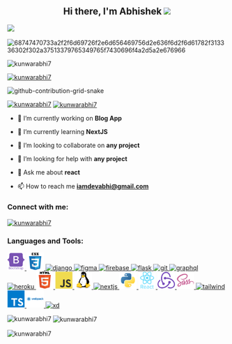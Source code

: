 
<h2 align="center">Hi there, I'm Abhishek <img src="https://raw.githubusercontent.com/MartinHeinz/MartinHeinz/master/wave.gif" width="30px"></h2>

![](https://readme-typing-svg.herokuapp.com?font=Sriracha&color=D2D86E&lines=I'm+a+Front+-end+web+Developer)

![68747470733a2f2f6d69726f2e6d656469756d2e636f6d2f6d61782f313336302f302a37513379765349765f7430696f4a2d5a2e676966](https://user-images.githubusercontent.com/104254107/189496922-b98314ce-18a4-4ec0-af14-0ffe1ab2d03f.gif)


<p align="left"> <img src="https://komarev.com/ghpvc/?username=kunwarabhi7&label=Profile%20views&color=0e75b6&style=flat" alt="kunwarabhi7" /> </p>

<p align="left"> <a href="https://github.com/ryo-ma/github-profile-trophy"><img src="https://github-profile-trophy.vercel.app/?username=kunwarabhi7" alt="kunwarabhi7" /></a> </p>


![github-contribution-grid-snake](https://user-images.githubusercontent.com/104254107/192249298-eab6fbdc-1434-4a18-aa1a-a4de2b924241.svg)


<p align="left"> <a href="https://twitter.com/kunwarabhi7" target="blank"><img src="https://img.shields.io/twitter/follow/kunwarabhi7?logo=twitter&style=for-the-badge" alt="kunwarabhi7" /></a>
<a href="https://linkedin.com/in/kunwarabhi7" target="blank"><img align="center" src="https://raw.githubusercontent.com/rahuldkjain/github-profile-readme-generator/master/src/images/icons/Social/linked-in-alt.svg" alt="kunwarabhi7" height="30" width="40" /></a>
</p>

- 🔭 I’m currently working on **Blog App**

- 🌱 I’m currently learning **NextJS**

- 👯 I’m looking to collaborate on **any project**

- 🤝 I’m looking for help with **any project**

- 💬 Ask me about **react**

- 📫 How to reach me **iamdevabhi@gmail.com**

<h3 align="left">Connect with me:</h3>
<p align="left">
<a href="https://twitter.com/kunwarabhi7" target="blank"><img align="center" src="https://raw.githubusercontent.com/rahuldkjain/github-profile-readme-generator/master/src/images/icons/Social/twitter.svg" alt="kunwarabhi7" height="30" width="40" /></a>
</p>

<h3 align="left">Languages and Tools:</h3>
 <a href="https://getbootstrap.com" target="_blank" rel="noreferrer"> <img src="https://raw.githubusercontent.com/devicons/devicon/master/icons/bootstrap/bootstrap-plain-wordmark.svg" alt="bootstrap" width="40" height="40"/> </a> <a href="https://www.w3schools.com/css/" target="_blank" rel="noreferrer"> <img src="https://raw.githubusercontent.com/devicons/devicon/master/icons/css3/css3-original-wordmark.svg" alt="css3" width="40" height="40"/> </a> <a href="https://www.djangoproject.com/" target="_blank" rel="noreferrer"> <img src="https://cdn.worldvectorlogo.com/logos/django.svg" alt="django" width="40" height="40"/> </a> <a href="https://www.figma.com/" target="_blank" rel="noreferrer"> <img src="https://www.vectorlogo.zone/logos/figma/figma-icon.svg" alt="figma" width="40" height="40"/> </a> <a href="https://firebase.google.com/" target="_blank" rel="noreferrer"> <img src="https://www.vectorlogo.zone/logos/firebase/firebase-icon.svg" alt="firebase" width="40" height="40"/> </a> <a href="https://flask.palletsprojects.com/" target="_blank" rel="noreferrer"> <img src="https://www.vectorlogo.zone/logos/pocoo_flask/pocoo_flask-icon.svg" alt="flask" width="40" height="40"/> </a> <a href="https://git-scm.com/" target="_blank" rel="noreferrer"> <img src="https://www.vectorlogo.zone/logos/git-scm/git-scm-icon.svg" alt="git" width="40" height="40"/> </a> <a href="https://graphql.org" target="_blank" rel="noreferrer"> <img src="https://www.vectorlogo.zone/logos/graphql/graphql-icon.svg" alt="graphql" width="40" height="40"/> </a> <a href="https://heroku.com" target="_blank" rel="noreferrer"> <img src="https://www.vectorlogo.zone/logos/heroku/heroku-icon.svg" alt="heroku" width="40" height="40"/> </a> <a href="https://www.w3.org/html/" target="_blank" rel="noreferrer"> <img src="https://raw.githubusercontent.com/devicons/devicon/master/icons/html5/html5-original-wordmark.svg" alt="html5" width="40" height="40"/> </a> <a href="https://developer.mozilla.org/en-US/docs/Web/JavaScript" target="_blank" rel="noreferrer"> <img src="https://raw.githubusercontent.com/devicons/devicon/master/icons/javascript/javascript-original.svg" alt="javascript" width="40" height="40"/> </a> <a href="https://www.linux.org/" target="_blank" rel="noreferrer"> <img src="https://raw.githubusercontent.com/devicons/devicon/master/icons/linux/linux-original.svg" alt="linux" width="40" height="40"/> </a> <a href="https://nextjs.org/" target="_blank" rel="noreferrer"> <img src="https://cdn.worldvectorlogo.com/logos/nextjs-2.svg" alt="nextjs" width="40" height="40"/> </a> <a href="https://www.python.org" target="_blank" rel="noreferrer"> <img src="https://raw.githubusercontent.com/devicons/devicon/master/icons/python/python-original.svg" alt="python" width="40" height="40"/> </a> <a href="https://reactjs.org/" target="_blank" rel="noreferrer"> <img src="https://raw.githubusercontent.com/devicons/devicon/master/icons/react/react-original-wordmark.svg" alt="react" width="40" height="40"/> </a> <a href="https://redux.js.org" target="_blank" rel="noreferrer"> <img src="https://raw.githubusercontent.com/devicons/devicon/master/icons/redux/redux-original.svg" alt="redux" width="40" height="40"/> </a> <a href="https://sass-lang.com" target="_blank" rel="noreferrer"> <img src="https://raw.githubusercontent.com/devicons/devicon/master/icons/sass/sass-original.svg" alt="sass" width="40" height="40"/> </a> <a href="https://tailwindcss.com/" target="_blank" rel="noreferrer"> <img src="https://www.vectorlogo.zone/logos/tailwindcss/tailwindcss-icon.svg" alt="tailwind" width="40" height="40"/> </a> <a href="https://www.typescriptlang.org/" target="_blank" rel="noreferrer"> <img src="https://raw.githubusercontent.com/devicons/devicon/master/icons/typescript/typescript-original.svg" alt="typescript" width="40" height="40"/> </a> <a href="https://webpack.js.org" target="_blank" rel="noreferrer"> <img src="https://raw.githubusercontent.com/devicons/devicon/d00d0969292a6569d45b06d3f350f463a0107b0d/icons/webpack/webpack-original-wordmark.svg" alt="webpack" width="40" height="40"/> </a> <a href="https://www.adobe.com/products/xd.html" target="_blank" rel="noreferrer"> <img src="https://cdn.worldvectorlogo.com/logos/adobe-xd.svg" alt="xd" width="40" height="40"/> </a></p>

<p><img align="left" src="https://github-readme-stats.vercel.app/api/top-langs?username=kunwarabhi7&show_icons=true&locale=en&layout=compact" alt="kunwarabhi7" /></p>

<p>&nbsp;<img align="center" src="https://github-readme-stats.vercel.app/api?username=kunwarabhi7&show_icons=true&locale=en" alt="kunwarabhi7" /></p>

<p><img align="center" src="https://github-readme-streak-stats.herokuapp.com/?user=kunwarabhi7&" alt="kunwarabhi7" /></p>

